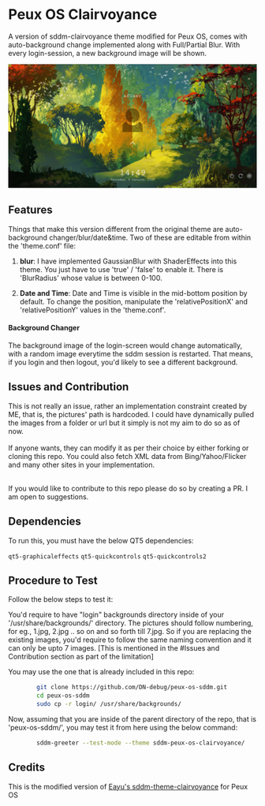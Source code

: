 # Peux OS Clairvoyance

A version of sddm-clairvoyance theme modified for 
Peux OS, comes with auto-background 
change implemented along with Full/Partial Blur. 
With every login-session, a new background image 
will be shown. 

![](https://github.com/DN-debug/peux-os-sddm/blob/master/sddm-peux.png)
## Features

Things that make this version different from the original theme are auto-background changer/blur/date&time. Two of these are editable from
within the 'theme.conf' file:

1. <b>blur</b>: 
    I have implemented GaussianBlur with ShaderEffects into this theme.
    You just have to use 'true' / 'false' to enable it. 
    There is 'BlurRadius' whose value is between 0-100.

2. <b>Date and Time</b>: 
    Date and Time is visible in the mid-bottom position by default.
    To change the position, manipulate the 'relativePositionX' and 'relativePositionY'
    values in the 'theme.conf'.

#### Background Changer

The background image of the login-screen would change automatically, with a random image everytime the sddm session
is restarted. That means, if you login and then logout, you'd likely to see a different background.

## Issues and Contribution

This is not really an issue, rather an implementation constraint created by ME, that is, the pictures' path is hardcoded. I could have dynamically pulled the images from a 
folder or url but it simply is not my aim to do so as of now. <br><br>
If anyone wants, they can modify it as per their choice by either forking or cloning this repo. You could also fetch 
XML data from Bing/Yahoo/Flicker and many other sites in your implementation. <br><br> 

If you would like to contribute to this repo please do so by creating a PR. I am open to suggestions.

## Dependencies

To run this, you must have the below QT5 dependencies:

`qt5-graphicaleffects`
`qt5-quickcontrols`
`qt5-quickcontrols2`

## Procedure to Test

Follow the below steps to test it:

You'd require to have "login" backgrounds directory inside of your '/usr/share/backgrounds/' directory. 
The pictures should follow numbering, for eg., 1.jpg, 2.jpg .. so on and so forth till 7.jpg. 
So if you are replacing the existing images, you'd require to follow the same naming convention and it can 
only be upto 7 images. 
[This is mentioned in the #Issues and Contribution section as part of the limitation]

You may use the one that is already included in this repo:

```bash
        git clone https://github.com/DN-debug/peux-os-sddm.git
        cd peux-os-sddm
        sudo cp -r login/ /usr/share/backgrounds/
```

Now, assuming that you are inside of the parent directory of the repo,
that is 'peux-os-sddm/', you may test it from here using the below command:

```bash
        sddm-greeter --test-mode --theme sddm-peux-os-clairvoyance/
```
    
## Credits

This is the modified version of [Eayu's sddm-theme-clairvoyance](https://github.com/eayus/sddm-theme-clairvoyance) for Peux OS

